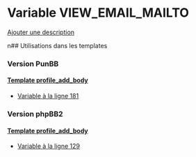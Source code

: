 # Variable VIEW_EMAIL_MAILTO
[Ajouter une description](https://fa-tvars.appspot.com/VIEW_EMAIL_MAILTO)

n## Utilisations dans les templates

### Version PunBB

#### [Template profile_add_body](punbb/profile_add_body.md)
* [Variable à la ligne 181](../punbb/profile_add_body.tpl#L181)

### Version phpBB2

#### [Template profile_add_body](subsilver/profile_add_body.md)
* [Variable à la ligne 129](../subsilver/profile_add_body.tpl#L129)